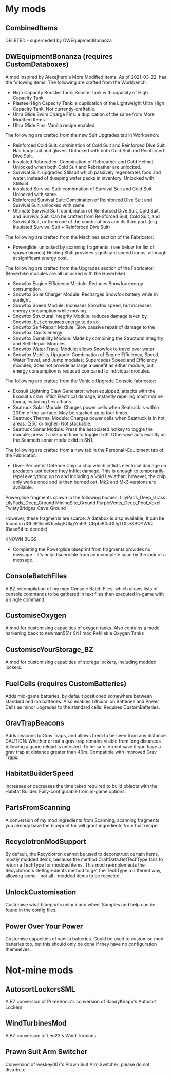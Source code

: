 # My mods
## CombinedItems
DELETED - superceded by DWEquipmentBonanza
## DWEquipmentBonanza (requires CustomDataboxes)
A mod inspired by Alexejhero's More Modified Items. As of 2021-03-22, has the following items:
The following are crafted from the Workbench:
* High Capacity Booster Tank: Booster tank with capacity of High Capacity Tank
* Plasteel High Capacity Tank: a duplication of the Lightweight Ultra High Capacity Tank. Not currently-craftable.
* Ultra Glide Swim Charge Fins: a duplication of the same from More Modified Items.
* Ultra Glide Fins: Vanilla recipe enabled

The following are crafted from the new Suit Upgrades tab in Workbench:
* Reinforced Cold Suit: combination of Cold Suit and Reinforced Dive Suit. Has body suit and gloves. Unlocked with both Cold Suit and Reinforced Dive Suit.
* Insulated Rebreather: Combination of Rebreather and Cold Helmet. Unlocked when both Cold Suit and Rebreather are unlocked.
* Survival Suit: upgraded Stillsuit which passively regenerates food and water, instead of dumping water packs in inventory. Unlocked with Stillsuit.
* Insulated Survival Suit: combination of Survival Suit and Cold Suit. Unlocked with same.
* Reinforced Survival Suit: Combination of Reinforced Dive Suit and Survival Suit, unlocked with same.
* Ultimate Survival Suit: combination of Reinforced Dive Suit, Cold Suit, and Survival Suit. Can be crafted from Reinforced Suit, Cold Suit, and Survival Suit, or from one of the combinations and its third part. (e.g. Insulated Survival Suit + Reinforced Dive Suit)

The following are crafted from the Machines section of the Fabricator:
* Powerglide: unlocked by scanning fragments. (see below for list of spawn biomes) Holding Shift provides significant speed bonus, although at significant energy cost.

The following are crafted from the Upgrades section of the Fabricator:  (Hoverbike modules are all unlocked with the Hoverbike)
* Snowfox Engine Efficiency Module: Reduces Snowfox energy consumption
* Snowfox Solar Charger Module: Recharges Snowfox battery while in sunlight.
* Snowfox Speed Module: Increases Snowfox speed, but increases energy consumption while moving.
* Snowfox Structural Integrity Module: reduces damage taken by Snowfox, but consumes energy to do so.
* Snowfox Self-Repair Module: Slow passive repair of damage to the Snowfox. Costs energy.
* Snowfox Durability Module: Made by combining the Structural Integrity and Self-Repair Modules.
* Snowfox Water Travel Module: allows Snowfox to travel over water
* Snowfox Mobility Upgrade: Combination of Engine Efficiency, Speed, Water Travel, and Jump modules; Supercedes Speed and Efficiency modules; does not provide as large a benefit as either module, but energy consumption is reduced compared to individual modules.

The following are crafted from the Vehicle Upgrade Console fabricator:
* Exosuit Lightning Claw Generator: when equipped, attacks with the Exosuit's claw inflict Electrical damage, instantly repelling most marine fauna, including Leviathans.
* Seatruck Solar Module: Charges power cells when Seatruck is within 200m of the surface. May be stacked up to four times.
* Seatruck Thermal Module: Charges power cells when Seatruck is in hot areas. (25C or higher) Not stackable.
* Seatruck Sonar Module: Press the associated hotkey to toggle the module; press it a second time to toggle it off. Otherwise acts exactly as the Seamoth sonar module did in SN1.

The following are crafted from a new tab in the Personal>Equipment tab of the Fabricator:
* Diver Perimeter Defence Chip: a chip which inflicts electrical damage on predators just before they inflict damage. This is enough to temporarily-repel everything up to and including a Void Leviathan; however, the chip only works once and is then burned out. Mk2 and Mk3 versions are available.

Powerglide fragments spawn in the following biomes:
	LilyPads_Deep_Grass
	LilyPads_Deep_Ground
	MiningSite_Ground
	PurpleVents_Deep_Pool_Voxel
	TwistyBridges_Cave_Ground

However, these fragments are scarce.
A databox is also available; It can be found in dGhlIE1lcmN1cnkgSUkgYm93LCBpbiB0aGUgTGlseSBQYWRz. (Base64 to decode)

KNOWN BUGS
* Completing the Powerglide blueprint from fragments provides no message - it's only discernible from an incomplete scan by the *lack* of a message.

## ConsoleBatchFiles
A BZ recompilation of my mod Console Batch Files, which allows lists of console commands to be gathered in text files then executed in-game with a single command.
## CustomiseOxygen
A mod for customising capacities of oxygen tanks. Also contains a mode harkening back to newman55's SN1 mod Refillable Oxygen Tanks
## CustomiseYourStorage_BZ
A mod for customising capacities of storage lockers, including modded lockers.
## FuelCells (requires CustomBatteries)
Adds mid-game batteries, by default positioned somewhere between standard and ion batteries. Also enables Lithium Ion Batteries and Power Cells as minor upgrades to the standard cells.
	Requires CustomBatteries.
## GravTrapBeacons
Adds beacons to Grav Traps, and allows them to be seen from any distance.
CAUTION: Whether or not a grav trap remains visible from long distances following a game reload is untested. To be safe, do not save if you have a grav trap at distance greater than 40m.
Compatible with Improved Grav Traps.
## HabitatBuilderSpeed
Increases or decreases the time taken required to build objects with the Habitat Builder. Fully-configurable from in-game options.
## PartsFromScanning
A conversion of my mod Ingredients from Scanning; scanning fragments you already have the blueprint for will grant ingredients from that recipe.
## RecyclotronModSupport
By default, the Recyclotron cannot be used to deconstruct certain items, mostly modded items, because the method CraftData.GetTechType fails to return a TechType for modded items. This mod re-implements the Recyclotron's GetIngredients method to get the TechType a different way, allowing some - not all - modded items to be recycled.
## UnlockCustomisation
Customise what blueprints unlock and when. Samples and help can be found in the config files.
## Power Over Your Power
Customise capacities of vanilla batteries. Could be used to customise mod batteries too, but this should only be done if they have no configuration themselves.

# Not-mine mods
## AutosortLockersSML
A BZ conversion of PrimeSonic's conversion of RandyKnapp's Autosort Lockers
## WindTurbinesMod
A BZ conversion of Lee23's Wind Turbines.
## Prawn Suit Arm Switcher
Conversion of weskey007's Prawn Suit Arm Switcher; please do not distribute